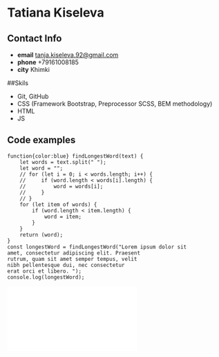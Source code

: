 # Tatiana Kiseleva

## Contact Info
* **email** tanja.kiseleva.92@gmail.com
* **phone** +79161008185
* **city** Khimki

##Skils

* Git, GitHub
* CSS (Framework Bootstrap, Preprocessor SCSS, BEM methodology)
* HTML
* JS

## Code examples

```
function{color:blue} findLongestWord(text) {
    let words = text.split(" ");
    let word = "";
    // for (let i = 0; i < words.length; i++) {
    //     if (word.length < words[i].length) {
    //         word = words[i];
    //     }
    // }
    for (let item of words) {
        if (word.length < item.length) {
            word = item;
        }
    }
    return (word);
}
const longestWord = findLongestWord("Lorem ipsum dolor sit 
amet, consectetur adipiscing elit. Praesent 
rutrum, quam sit amet semper tempus, velit 
nibh pellentesque dui, nec consectetur 
erat orci et libero. ");
console.log(longestWord);
```

![me](/C:\Users\Laptop\Downloads/foto.html "my foto")